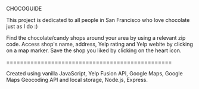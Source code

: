 CHOCOGUIDE

This project is dedicated to all people in San Francisco who love chocolate just as I do :)


Find the chocolate/candy shops around your area by using a relevant zip code. Access shop's name, address, Yelp rating and Yelp webite 
by clicking on a map marker. Save the shop you liked by clicking on the heart icon.

================================================

Created using vanilla JavaScript, Yelp Fusion API, Google Maps, Google Maps Geocoding API and local storage, Node.js, Express.

